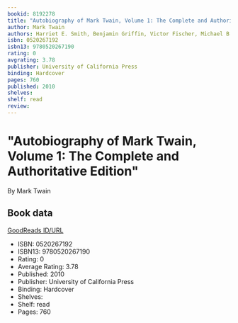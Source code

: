 ```yaml
---
bookid: 8192278
title: "Autobiography of Mark Twain, Volume 1: The Complete and Authoritative Edition"
author: Mark Twain
authors: Harriet E. Smith, Benjamin Griffin, Victor Fischer, Michael B. Frank, Sharon K. Goetz, Leslie Diane Myrick
isbn: 0520267192
isbn13: 9780520267190
rating: 0
avgrating: 3.78
publisher: University of California Press
binding: Hardcover
pages: 760
published: 2010
shelves: 
shelf: read
review: 
---
```


# "Autobiography of Mark Twain, Volume 1: The Complete and Authoritative Edition"

By Mark Twain

## Book data

[GoodReads ID/URL](https://www.goodreads.com/book/show/8192278)

- ISBN: 0520267192
- ISBN13: 9780520267190
- Rating: 0
- Average Rating: 3.78
- Published: 2010
- Publisher: University of California Press
- Binding: Hardcover
- Shelves: 
- Shelf: read
- Pages: 760

